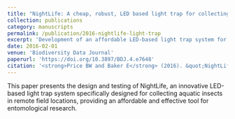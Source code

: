 ```yaml
---
title: "NightLife: A cheap, robust, LED based light trap for collecting aquatic insects in remote areas"
collection: publications
category: manuscripts
permalink: /publication/2016-nightlife-light-trap
excerpt: 'Development of an affordable LED-based light trap system for collecting aquatic insects in remote field locations.'
date: 2016-02-01
venue: 'Biodiversity Data Journal'
paperurl: 'https://doi.org/10.3897/BDJ.4.e7648'
citation: '<strong>Price BW and Baker E</strong> (2016). &quot;NightLife: A cheap, robust, LED based light trap for collecting aquatic insects in remote areas.&quot; <i>Biodiversity Data Journal</i> 4: e7648.'
---
```


This paper presents the design and testing of NightLife, an innovative LED-based light trap system specifically designed for collecting aquatic insects in remote field locations, providing an affordable and effective tool for entomological research.
